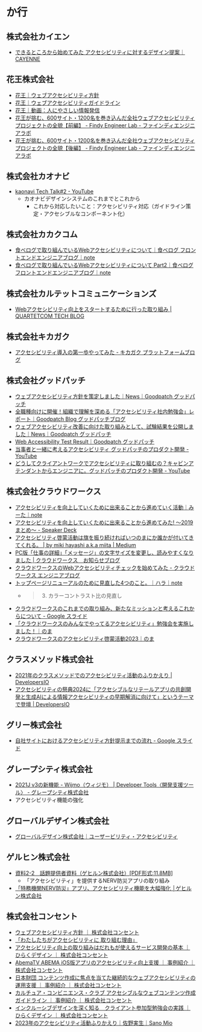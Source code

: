 # か行

## 株式会社カイエン
- [できるところから始めてみた アクセシビリティに対するデザイン提案｜CAYENNE](https://note.com/cayenne_coltd/n/ndb6d274492d4)

## 花王株式会社
- [花王｜ウェブアクセシビリティ方針](https://www.kao.com/jp/web-accessibility/policy/)
- [花王｜ウェブアクセシビリティガイドライン](https://www.kao.com/jp/web-accessibility/guidelines/)
- [花王｜動画：人にやさしい情報発信](https://www.kao.com/jp/web-accessibility/accessibility-movies/)
- [花王が挑む、600サイト・1200名を巻き込んだ全社ウェブアクセシビリティプロジェクトの全貌【前編】 - Findy Engineer Lab - ファインディエンジニアラボ](https://findy-code.io/engineer-lab/kao-a11y-1)
- [花王が挑む、600サイト・1200名を巻き込んだ全社ウェブアクセシビリティプロジェクトの全貌【後編】 - Findy Engineer Lab - ファインディエンジニアラボ](https://findy-code.io/engineer-lab/kao-a11y-2)

## 株式会社カオナビ
- [kaonavi Tech Talk#2 - YouTube](https://www.youtube.com/watch?v=3Cs-PVZXsyU&t=2481s)
  - カオナビデザインシステムのこれまでとこれから
    - これから対応したいこと：アクセシビリティ対応（ガイドライン策定・アクセシブルなコンポーネント化）

## 株式会社カカクコム
- [食べログで取り組んでいるWebアクセシビリティについて｜食べログ フロントエンドエンジニアブログ｜note](https://note.com/tabelog_frontend/n/n588fa566a464)
- [食べログで取り組んでいるWebアクセシビリティについて Part2｜食べログ フロントエンドエンジニアブログ｜note](https://note.com/tabelog_frontend/n/nd8a21f4e9380)

## 株式会社カルテットコミュニケーションズ
- [Webアクセシビリティ向上をスタートするために行った取り組み | QUARTETCOM TECH BLOG](https://tech.quartetcom.co.jp/2021/10/13/web-accessibility/)

## 株式会社キカガク
- [アクセシビリティ導入の第一歩やってみた - キカガク プラットフォームブログ](https://tech.kikagaku.co.jp/entry/2024/04/03/115655)

## 株式会社グッドパッチ
- [ウェブアクセシビリティ方針を策定しました｜News｜Goodpatch グッドパッチ](https://goodpatch.com/news/accessibility-statement_202403)
- [全職種向けに開催！組織で理解を深める「アクセシビリティ社内勉強会」レポート｜Goodpatch Blog グッドパッチブログ](https://goodpatch.com/blog/2024-05-accessibility-study)
- [ウェブアクセシビリティ改善に向けた取り組みとして、試験結果を公開しました｜News｜Goodpatch グッドパッチ](https://goodpatch.com/news/accessibility-report-202408)
- [Web Accessibility Test Result｜Goodpatch グッドパッチ](https://goodpatch.com/web-accessibility/tests/2024-06)
- [当事者と一緒に考えるアクセシビリティ グッドパッチのプロダクト開発 - YouTube](https://www.youtube.com/watch?v=uS8Ie9AKlKg)
- [どうしてクライアントワークでアクセシビリティに取り組むの？キャビンアテンダントからエンジニアに。グッドパッチのプロダクト開発 - YouTube](https://www.youtube.com/watch?v=fJVh1y07eUc)

## 株式会社クラウドワークス
- [アクセシビリティを向上していくために出来ることから進めていく活動｜みーた｜note](https://note.com/earlgray_mk/n/n159046bd58e7)
- [アクセシビリティを向上していくために出来ることから進めてみた! 〜2019まとめ〜 - Speaker Deck](https://speakerdeck.com/mikimhk/akusesihiriteiwoxiang-shang-siteikutamenichu-lai-rukotokarajin-metemita-2019matome)
- [アクセシビリティ啓蒙活動は旗を振り続ければいつのまにか誰かが付いてきてくれる。 | by miki hayashi a.k.a miita | Medium](https://medium.com/@earlgraymk/%E3%82%A2%E3%82%AF%E3%82%BB%E3%82%B7%E3%83%93%E3%83%AA%E3%83%86%E3%82%A3%E5%95%93%E8%92%99%E6%B4%BB%E5%8B%95%E3%81%AF%E6%97%97%E3%82%92%E6%8C%AF%E3%82%8A%E7%B6%9A%E3%81%91%E3%82%8C%E3%81%B0%E3%81%84%E3%81%A4%E3%81%AE%E3%81%BE%E3%81%AB%E3%81%8B%E8%AA%B0%E3%81%8B%E3%81%8C%E4%BB%98%E3%81%84%E3%81%A6%E3%81%8D%E3%81%A6%E3%81%8F%E3%82%8C%E3%82%8B-ed4c5ed5db06)
- [PC版「仕事の詳細」「メッセージ」の文字サイズを変更し、読みやすくなりました | クラウドワークス　お知らせブログ](https://blog.crowdworks.jp/?p=3663)
- [クラウドワークスのWebアクセシビリティチェックを始めてみた - クラウドワークス エンジニアブログ](https://engineer.crowdworks.jp/entry/product_accessibility_check)
- [トップページリニューアルのために見直した4つのこと。｜ハラ｜note](https://note.com/haraharam/n/n59c14f76a76c#89d28935-a965-40d3-a0b6-e54908979cbd)
  - > 3. カラーコントラスト比の見直し
- [クラウドワークスのこれまでの取り組み、新たなミッションと考えるこれからについて - Google スライド](https://docs.google.com/presentation/d/e/2PACX-1vQct0iDIdaywmCjhbf49BKd5DMXLEtFlZbFs6cLfUmAfp1HVzO2jVIrym5bEmlpaIrnPxbj-pVggmeW/pub?slide=id.p1)
- [「クラウドワークスのみんなでやってるアクセシビリティ」勉強会を実施しました！｜のま](https://note.com/haribom/n/n84ee876ec4de)
- [クラウドワークスのアクセシビリティ啓蒙活動2023｜のま](https://note.com/haribom/n/n70ddd78d98e1?sub_rt=share_pb)

## クラスメソッド株式会社
- [2021年のクラスメソッドでのアクセシビリティ活動のふりかえり | DevelopersIO](https://dev.classmethod.jp/articles/accessibility-activities-in-classmethod-2021/)
- [アクセシビリティの祭典2024に「アクセシブルなリテールアプリの共創開発と生成AIによる情報アクセシビリティの早期解消に向けて」というテーマで登壇 | DevelopersIO](https://dev.classmethod.jp/articles/co-creating-accessible-retail-apps-and-early-resolution-of-information-accessibility-issues-with-generative-ai/)

## グリー株式会社
- [自社サイトにおけるアクセシビリティ方針提示までの流れ - Google スライド](https://docs.google.com/presentation/d/1x6zEjLz8eG2KPO8BUz-pu3yost0y6i6N2Oxa0v6p7cE/edit#slide=id.gb8897a965_0_35)

## グレープシティ株式会社
- [2021J v3の新機能 - Wijmo（ウィジモ） | Developer Tools〈開発支援ツール〉 - グレープシティ株式会社](https://www.grapecity.co.jp/developer/wijmo/release/2021-3)
-   アクセシビリティ機能の強化

## グローバルデザイン株式会社
- [グローバルデザイン株式会社｜ユーザービリティ・アクセシビリティ](https://www.glode.co.jp/usability/index.html)

## ゲルヒン株式会社
- [資料2-2　話題提供者資料（ゲヒルン株式会社）[PDF形式:11.8MB]](https://www.jma.go.jp/jma/kishou/shingikai/kentoukai/bousaikishoujouhou/part3/R040526_shiryou2-2.pdf)
  - 「アクセシビリティ」を提供するNERV防災アプリの取り組み
- [「特務機関NERV防災」アプリ、アクセシビリティ機能を大幅強化 │ゲヒルン株式会社](https://www.gehirn.co.jp/news/2022-09-01/press-nervapp/)

## 株式会社コンセント
- [ウェブアクセシビリティ方針 ｜ 株式会社コンセント](https://www.concentinc.jp/web_accessibility/)
- [「わたしたちがアクセシビリティに 取り組む理由」](https://www.slideshare.net/CNT-A11Y/ss-97829663)
- [アクセシビリティ向上の取り組みはだれもが使えるサービス開発の基本 ｜ ひらくデザイン ｜ 株式会社コンセント](https://www.concentinc.jp/design_research/2020/12/accessibility-freee/)
- [AbemaTV ABEMA iOS版アプリのアクセシビリティ向上支援 ｜ 事例紹介 ｜ 株式会社コンセント](https://www.concentinc.jp/works/abematv_202101/)
- [日本財団 コンテンツ作成に焦点を当てた継続的なウェブアクセシビリティの運用支援 ｜ 事例紹介 ｜ 株式会社コンセント](https://www.concentinc.jp/works/nippon-foundation_accessibility_202109/)
- [カルチュア・コンビニエンス・クラブ アクセシブルなウェブコンテンツ作成ガイドライン ｜ 事例紹介 ｜ 株式会社コンセント](https://www.concentinc.jp/works/ccc_-accessibility_202203/)
- [インクルーシブデザインを深く知る　クライアント参加型勉強会の実践 ｜ ひらくデザイン ｜ 株式会社コンセント](https://www.concentinc.jp/design_research/2023/07/inclusivedesign-workshop/)
- [2023年のアクセシビリティ活動ふりかえり｜佐野実生｜Sano Mio](https://note.com/sanomio/n/na1436f8e7f8b)
